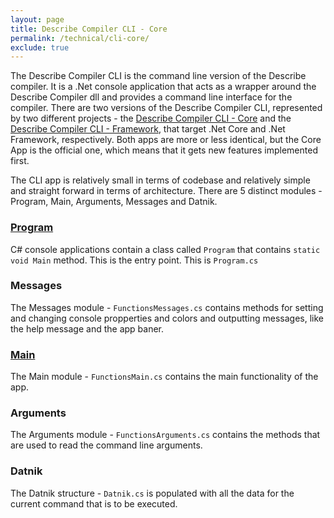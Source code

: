 ```yaml
---
layout: page
title: Describe Compiler CLI - Core
permalink: /technical/cli-core/
exclude: true
---
```

The Describe Compiler CLI is the command line version of the Describe compiler. It is a .Net console application that acts as a wrapper around the Describe Compiler dll and provides a command line interface for the compiler. There are two versions of the Describe Compiler CLI, represented by two different projects - the [Describe Compiler CLI - Core](/DescribeDocumentation/technical/cli-core) and the [Describe Compiler CLI - Framework](/DescribeDocumentation/technical/cli-framework), that target .Net Core and .Net Framework, respectively. Both apps are more or less identical, but the Core App is the official one, which means that it gets new features implemented first.

The CLI app is relatively small in terms of codebase and relatively simple and straight forward in terms of architecture.
There are 5 distinct modules - Program, Main, Arguments, Messages and Datnik.

### [Program](/DescribeDocumentation/technical/cli-core/program)
C# console applications contain a class called ```Program``` that contains ```static void Main``` method. This is the entry point. This is ```Program.cs```

### Messages
The Messages module - ```FunctionsMessages.cs``` contains methods for setting and changing console propperties and colors and outputting messages, like the help message and the app baner.

### [Main](/DescribeDocumentation/technical/cli-core/program)
The Main module - ```FunctionsMain.cs``` contains the main functionality of the app.

### Arguments
The Arguments module - ```FunctionsArguments.cs``` contains the methods that are used to read the command line arguments.

### Datnik
The Datnik structure - ```Datnik.cs``` is populated with all the data for the current command that is to be executed.